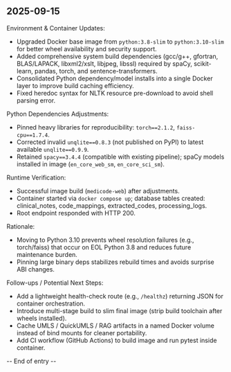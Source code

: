 ## 2025-09-15

Environment & Container Updates:
- Upgraded Docker base image from `python:3.8-slim` to `python:3.10-slim` for better wheel availability and security support.
- Added comprehensive system build dependencies (gcc/g++, gfortran, BLAS/LAPACK, libxml2/xslt, libjpeg, libssl) required by spaCy, scikit-learn, pandas, torch, and sentence-transformers.
- Consolidated Python dependency/model installs into a single Docker layer to improve build caching efficiency.
- Fixed heredoc syntax for NLTK resource pre-download to avoid shell parsing error.

Python Dependencies Adjustments:
- Pinned heavy libraries for reproducibility: `torch==2.1.2`, `faiss-cpu==1.7.4`.
- Corrected invalid `unqlite==0.8.3` (not published on PyPI) to latest available `unqlite==0.9.9`.
- Retained `spacy==3.4.4` (compatible with existing pipeline); spaCy models installed in image (`en_core_web_sm`, `en_core_sci_sm`).

Runtime Verification:
- Successful image build (`medicode-web`) after adjustments.
- Container started via `docker compose up`; database tables created: clinical_notes, code_mappings, extracted_codes, processing_logs.
- Root endpoint responded with HTTP 200.

Rationale:
- Moving to Python 3.10 prevents wheel resolution failures (e.g., torch/faiss) that occur on EOL Python 3.8 and reduces future maintenance burden.
- Pinning large binary deps stabilizes rebuild times and avoids surprise ABI changes.

Follow-ups / Potential Next Steps:
- Add a lightweight health-check route (e.g., `/healthz`) returning JSON for container orchestration.
- Introduce multi-stage build to slim final image (strip build toolchain after wheels installed).
- Cache UMLS / QuickUMLS / RAG artifacts in a named Docker volume instead of bind mounts for cleaner portability.
- Add CI workflow (GitHub Actions) to build image and run pytest inside container.

-- End of entry --

